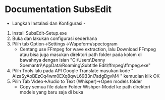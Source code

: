 # Documentation SubsEdit

- Langkah Instalasi dan Konfigurasi -

1. Install SubsEdit-Setup.exe
2. Buka dan lakukan configurasi sederhana
3. Pilih tab Option->Settings->Wapeform/spectogram
   - Centang use FFmpeg for wave extraction, lalu Download FFmpeg atau bisa juga masukan direktori path folder pada kolom di bawahnya dengan isian "C:\Users\Denny Soemantri\AppData\Roaming\Subtitle Edit\ffmpeg\ffmpeg.exe"
4. Pilih Tools lalu pada API Google Translate masukan kode " AIzaSyAoBEzCq4wm0EXq8qwL69B3nI7adgBgvM4 " kemudian klik OK
5. Pilih Tab Video->Audio to Text (Whisper)->Open models folder
   - Copy semua file dalam Folder Wishper-Model ke path direktori models yang baru saja di buka
